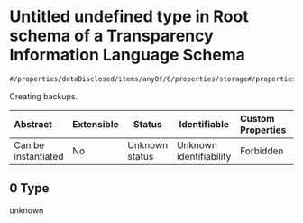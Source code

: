 # Untitled undefined type in Root schema of a Transparency Information Language Schema

```txt
#/properties/dataDisclosed/items/anyOf/0/properties/storage#/properties/dataDisclosed/items/anyOf/0/properties/storage/examples/0/0/temporal/0
```

Creating backups.


| Abstract            | Extensible | Status         | Identifiable            | Custom Properties | Additional Properties | Access Restrictions | Defined In                                                           |
| :------------------ | ---------- | -------------- | ----------------------- | :---------------- | --------------------- | ------------------- | -------------------------------------------------------------------- |
| Can be instantiated | No         | Unknown status | Unknown identifiability | Forbidden         | Allowed               | none                | [tilt-schema.json\*](../out/tilt-schema.json "open original schema") |

## 0 Type

unknown
